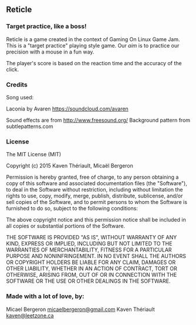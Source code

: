 ## Reticle
### Target practice, like a boss!

Reticle is a game created in the context of Gaming On Linux Game Jam. This is a "target practice" playing style game. Our *aim* is to practice our precision with a mouse in a fun way.

The player's score is based on the reaction time and the accuracy of the click.

### Credits
Song used:

Laconia by Avaren
https://soundcloud.com/avaren

Sound effects are from http://www.freesound.org/
Background pattern from subtlepatterns.com

### License
The MIT License (MIT)

Copyright (c) 2015 Kaven Thériault, Micaël Bergeron

Permission is hereby granted, free of charge, to any person obtaining a copy
of this software and associated documentation files (the "Software"), to deal
in the Software without restriction, including without limitation the rights
to use, copy, modify, merge, publish, distribute, sublicense, and/or sell
copies of the Software, and to permit persons to whom the Software is
furnished to do so, subject to the following conditions:

The above copyright notice and this permission notice shall be included in
all copies or substantial portions of the Software.

THE SOFTWARE IS PROVIDED "AS IS", WITHOUT WARRANTY OF ANY KIND, EXPRESS OR
IMPLIED, INCLUDING BUT NOT LIMITED TO THE WARRANTIES OF MERCHANTABILITY,
FITNESS FOR A PARTICULAR PURPOSE AND NONINFRINGEMENT. IN NO EVENT SHALL THE
AUTHORS OR COPYRIGHT HOLDERS BE LIABLE FOR ANY CLAIM, DAMAGES OR OTHER
LIABILITY, WHETHER IN AN ACTION OF CONTRACT, TORT OR OTHERWISE, ARISING FROM,
OUT OF OR IN CONNECTION WITH THE SOFTWARE OR THE USE OR OTHER DEALINGS IN
THE SOFTWARE.


### Made with a lot of love, by:
Micael Bergeron <micaelbergeron@gmail.com>
Kaven Thériault <kaven@leetzone.ca>
